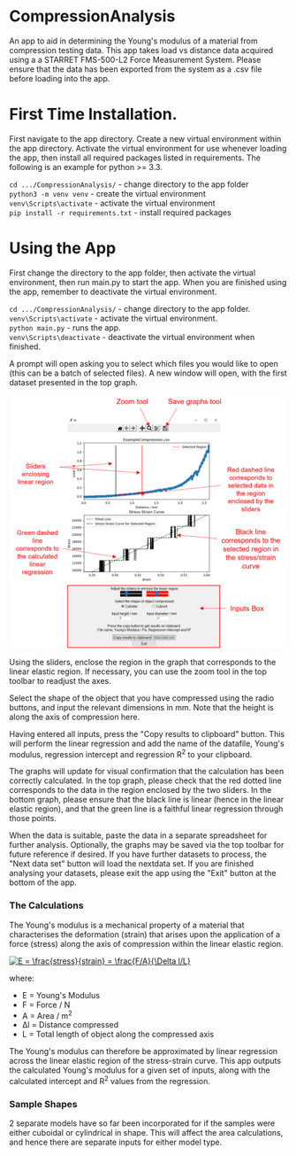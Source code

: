 # CompressionAnalysis
An app to aid in determining the Young's modulus of a material from compression testing data. This app takes load vs distance data acquired using a a STARRET FMS-500-L2 Force Measurement System. Please ensure that the data has been exported from the system as a .csv file before loading into the app.

# First Time Installation.

First navigate to the app directory. Create a new virtual environment within the app directory. Activate the virtual environment for use whenever loading the app, then install all required packages listed in requirements. The following is an example for python >= 3.3.

`cd .../CompressionAnalysis/` - change directory to the app folder   
`python3 -m venv venv`  - create the virtual environment  
`venv\Scripts\activate` - activate the virtual environment  
`pip install -r requirements.txt` - install required packages   

# Using the App

First change the directory to the app folder, then activate the virtual environment, then run main.py to start the app. When you are finished using the app, remember to deactivate the virtual environment.

`cd .../CompressionAnalysis/` - change directory to the app folder.   
`venv\Scripts\activate` - activate the virtual environment.  
`python main.py` - runs the app.  
`venv\Scripts\deactivate` - deactivate the virtual environment when finished.

A prompt will open asking you to select which files you would like to open (this can be a batch of selected files). A new window will open, with the first dataset presented in the top graph. 

![Example Window](/ExampleWindowLabelled.png)

Using the sliders, enclose the region in the graph that corresponds to the linear elastic region. If necessary, you can use the zoom tool in the top toolbar to readjust the axes.

Select the shape of the object that you have compressed using the radio buttons, and input the relevant dimensions in mm. Note that the height is along the axis of compression here. 

Having entered all inputs, press the "Copy results to clipboard" button. This will perform the linear regression and add the name of the datafile, Young's modulus, regression intercept and regression R<sup>2</sup> to your clipboard. 

The graphs will update for visual confirmation that the calculation has been correctly calculated. In the top graph, please check that the red dotted line corresponds to the data in the region enclosed by the two sliders. In the bottom graph, please ensure that the black line is linear (hence in the linear elastic region), and that the green line is a faithful linear regression through those points.

When the data is suitable, paste the data in a separate spreadsheet for further analysis. Optionally, the graphs may be saved via the top toolbar for future reference if desired. If you have further datasets to process, the "Next data set" button will load the nextdata set. If you are finished analysing your datasets, please exit the app using the "Exit" button at the bottom of the app. 



### The Calculations

The Young's modulus is a mechanical property of a material that characterises the deformation (strain) that arises upon the application of a force (stress) along the axis of compression within the linear elastic region. 

<a href="https://www.codecogs.com/eqnedit.php?latex=E&space;=&space;\frac{stress}{strain}&space;=&space;\frac{F/A}{\Delta&space;l/L}" target="_blank"><img src="https://latex.codecogs.com/svg.latex?E&space;=&space;\frac{stress}{strain}&space;=&space;\frac{F/A}{\Delta&space;l/L}" title="E = \frac{stress}{strain} = \frac{F/A}{\Delta l/L}" /></a>

where:
* E = Young's Modulus
* F = Force / N
* A = Area / m<sup>2</sup>
* Δl = Distance compressed
* L = Total length of object along the compressed axis

The Young's modulus can therefore be approximated by linear regression across the linear elastic region of the stress-strain curve. This app outputs the calculated Young's modulus for a given set of inputs, along with the calculated intercept and R<sup>2</sup> values from the regression.
  
### Sample Shapes

2 separate models have so far been incorporated for if the samples were either cuboidal or cylindrical in shape. This will affect the area calculations, and hence there are separate inputs for either model type.
